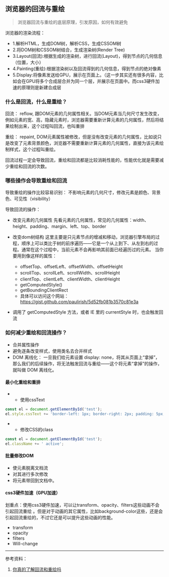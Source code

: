 ## 浏览器的回流与重绘
> 浏览器回流与重绘的底层原理，引发原因，如何有效避免

浏览器的渲染流程：

- 1.解析HTML，生成DOM树，解析CSS，生成CSSOM树
- 2.将DOM树和CSSOM树结合，生成渲染树(Render Tree)
- 3.Layout(回流):根据生成的渲染树，进行回流(Layout)，得到节点的几何信息（位置，大小）
- 4.Painting(重绘):根据渲染树以及回流得到的几何信息，得到节点的绝对像素
- 5.Display:将像素发送给GPU，展示在页面上。（这一步其实还有很多内容，比如会在GPU将多个合成层合并为同一个层，并展示在页面中。而css3硬件加速的原理则是新建合成层

### 什么是回流，什么是重绘？

回流： reflow, 跟DOM元素的几何属性相关。当DOM元素当几何尺寸发生改变，例如元素的宽、高，隐藏元素时，浏览器需要重新计算元素的几何属性，然后将结果绘制出来，这个过程叫回流，也叫重排

重绘： repaint, DOM元素属性被修改，但是没有改变元素的几何属性，比如说只是改变了元素背景颜色，浏览器不需要重新计算元素的几何属性，直接为该元素绘制样式，这个过程叫重绘。

回流过程一定会导致回流，重绘和回流都是比较消耗性能的，性能优化就是需要减少重绘和回流的次数。

### 哪些操作会导致重绘和回流

导致重绘的操作比较容易识别： 
   不影响元素的几何尺寸，修改元素是颜色、背景色、可见性（visibility）

导致回流的操作：
 - 改变元素的几何属性
    先看元素的几何属性，常见的几何属性：width、height、padding、margin、left、top、border 

- 改变dom树结构
    这里主要是只元素节点的增减和移动，浏览器引擎布局的过程，顺序上可以类比于树的前序遍历——它是一个从上到下、从左到右的过程。通常在这个过程中，当前元素不会再影响其前面已经遍历过的元素。
    当你要用到像这样的属性：
    - offsetTop、offsetLeft、offsetWidth、offsetHeight
    - scrollTop、scrollLeft、scrollWidth、scrollHeight
    - clientTop、clientLeft、clientWidth、clientHeight
    - getComputedStyle()
    - getBoundingClientRect
    - 具体可以访问这个网站：https://gist.github.com/paulirish/5d52fb081b3570c81e3a


- 调用了 getComputedStyle 方法，或者 IE 里的 currentStyle 时，也会触发回流


### 如何减少重绘和回流操作？

- 合并属性操作
- 避免逐条改变样式，使用类名去合并样式
- DOM 离线化： 一旦我们给元素设置 display: none，将其从页面上“拿掉”，那么我们的后续操作，将无法触发回流与重绘——这个将元素“拿掉”的操作，就叫做 DOM 离线化。


#### 最小化重绘和重排
- - 使用cssText
```js
const el = document.getElementById('test');
el.style.cssText += 'border-left: 1px; border-right: 2px; padding: 5px;';
```
- - 修改CSS的class
```js
const el = document.getElementById('test');
el.className += ' active';

```
#### 批量修改DOM

- 使元素脱离文档流
- 对其进行多次修改
- 将元素带回到文档中。

#### css3硬件加速（GPU加速）
划重点：使用css3硬件加速，可以让transform、opacity、filters这些动画不会引起回流重绘 。但是对于动画的其它属性，比如background-color这些，还是会引起回流重绘的，不过它还是可以提升这些动画的性能。
- transform
- opacity
- filters
- Will-change

_____

参考资料：
1. [你真的了解回流和重绘吗](https://github.com/chenjigeng/blog/issues/4)

